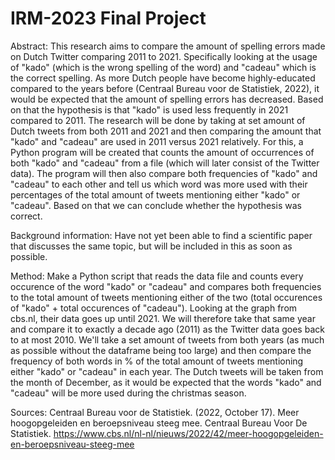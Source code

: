 # IRM-2023 Final Project

Abstract:
This research aims to compare the amount of spelling errors made on Dutch Twitter comparing 2011 to 2021. Specifically looking at the usage of "kado" (which is the wrong spelling of the word) and "cadeau" which is the correct spelling. As more Dutch people have become highly-educated compared to the years before (Centraal Bureau voor de Statistiek, 2022), it would be expected that the amount of spelling errors has decreased. Based on that the hypothesis is that "kado" is used less frequently in 2021 compared to 2011. The research will be done by taking at set amount of Dutch tweets from both 2011 and 2021 and then comparing the amount that "kado" and "cadeau" are used in 2011 versus 2021 relatively. For this, a Python program will be created that counts the amount of occurrences of both "kado" and "cadeau" from a file (which will later consist of the Twitter data). The program will then also compare both frequencies of "kado" and "cadeau" to each other and tell us which word was more used with their percentages of the total amount of tweets mentioning either "kado" or "cadeau". Based on that we can conclude whether the hypothesis was correct.

Background information:
Have not yet been able to find a scientific paper that discusses the same topic, but will be included in this as soon as possible.

Method:
Make a Python script that reads the data file and counts every occurence of the word "kado" or "cadeau" and compares both frequencies to the total amount of tweets mentioning either of the two (total occurences of "kado" + total occurences of "cadeau"). Looking at the graph from cbs.nl, their data goes up until 2021. We will therefore take that same year and compare it to exactly a decade ago (2011) as the Twitter data goes back to at most 2010. We'll take a set amount of tweets from both years (as much as possible without the dataframe being too large) and then compare the frequency of both words in % of the total amount of tweets mentioning either "kado" or "cadeau" in each year. The Dutch tweets will be taken from the month of December, as it would be expected that the words "kado" and "cadeau" will be more used during the christmas season.

Sources:
Centraal Bureau voor de Statistiek. (2022, October 17). Meer hoogopgeleiden en beroepsniveau steeg mee. Centraal Bureau Voor De Statistiek. https://www.cbs.nl/nl-nl/nieuws/2022/42/meer-hoogopgeleiden-en-beroepsniveau-steeg-mee

